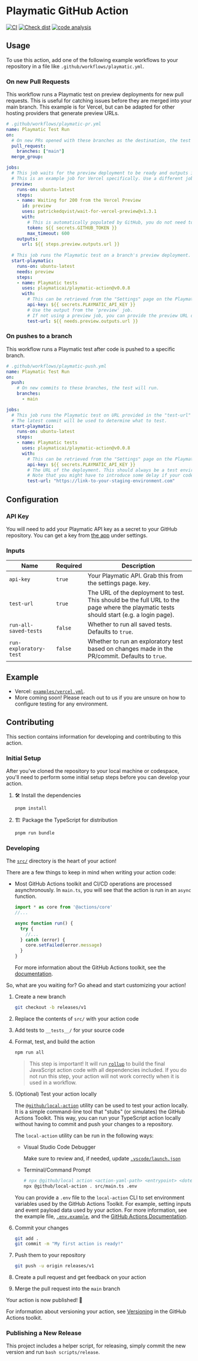 # Playmatic GitHub Action

[![CI](https://github.com/playmaticai/playmatic-action/actions/workflows/ci.yml/badge.svg)](https://github.com/playmaticai/playmatic-action/actions/workflows/ci.yml)
[![Check dist](https://github.com/playmaticai/playmatic-action/actions/workflows/check-dist.yml/badge.svg)](https://github.com/playmaticai/playmatic-action/actions/workflows/check-dist.yml)
[![code analysis](https://github.com/playmaticai/playmatic-action/actions/workflows/codeql-analysis.yml/badge.svg)](https://github.com/playmaticai/playmatic-action/actions/workflows/codeql-analysis.yml)

## Usage

To use this action, add one of the following example workflows to your repository in a file like `.github/workflows/playmatic.yml`.

### On new Pull Requests

This workflow runs a Playmatic test on preview deployments for new pull requests. This is useful for catching issues before they are merged into your main branch. This example is for Vercel, but can be adapted for other hosting providers that generate preview URLs.

```yaml
# .github/workflows/playmatic-pr.yml
name: Playmatic Test Run
on:
  # On new PRs opened with these branches as the destination, the test will run.
  pull_request:
    branches: ["main"]
  merge_group:

jobs:
  # This job waits for the preview deployment to be ready and outputs its URL.
  # This is an example job for Vercel specifically. Use a different job if you are not using Vercel.
  preview:
    runs-on: ubuntu-latest
    steps:
    - name: Waiting for 200 from the Vercel Preview
      id: preview
      uses: patrickedqvist/wait-for-vercel-preview@v1.3.1
      with:
        # This is automatically populated by GitHub, you do not need to add this secret
        token: ${{ secrets.GITHUB_TOKEN }}
        max_timeout: 600
    outputs:
      url: ${{ steps.preview.outputs.url }}
    
  # This job runs the Playmatic test on a branch's preview deployment.
  start-playmatic:
    runs-on: ubuntu-latest
    needs: preview
    steps:
    - name: Playmatic tests
      uses: playmaticai/playmatic-action@v0.0.8
      with:
        # This can be retrieved from the "Settings" page on the Playmatic dashboard.
        api-key: ${{ secrets.PLAYMATIC_API_KEY }}
        # Use the output from the 'preview' job.
        # If not using a preview job, you can provide the preview URL directly.
        test-url: ${{ needs.preview.outputs.url }}
```

### On pushes to a branch

This workflow runs a Playmatic test after code is pushed to a specific branch.

```yaml
# .github/workflows/playmatic-push.yml
name: Playmatic Test Run
on:
  push:
    # On new commits to these branches, the test will run.
    branches:
      - main

jobs:    
  # This job runs the Playmatic test on URL provided in the "test-url" field.
  # The latest commit will be used to determine what to test.
  start-playmatic:
    runs-on: ubuntu-latest
    steps:
    - name: Playmatic tests
      uses: playmaticai/playmatic-action@v0.0.8
      with:
        # This can be retrieved from the "Settings" page on the Playmatic dashboard.
        api-key: ${{ secrets.PLAYMATIC_API_KEY }}
        # The URL of the deployment. This should always be a test environment (e.g. staging)
        # Note that you might have to introduce some delay if your code need to be built and deployed after being merged to the branch
        test-url: "https://link-to-your-staging-environment.com"
```

## Configuration

### API Key

You will need to add your Playmatic API key as a secret to your GitHub repository. You can get a key from [the app](https://app.playmatic.ai/) under settings.

### Inputs

| Name       | Required | Description                                                                                                                              |
| ---------- | -------- | ---------------------------------------------------------------------------------------------------------------------------------------- |
| `api-key`  | `true`   | Your Playmatic API. Grab this from the settings page. key.                                                                                                                  |
| `test-url` | `true`   | The URL of the deployment to test. This should be the full URL to the page where the playmatic tests should start (e.g. a login page).            |
| `run-all-saved-tests` | `false` | Whether to run all saved tests. Defaults to `true`. |
| `run-exploratory-test` | `false` | Whether to run an exploratory test based on changes made in the PR/commit. Defaults to `true`. |

## Example

* Vercel: [`examples/vercel.yml`](./examples/vercel.yml).
* More coming soon! Please reach out to us if you are unsure on how to configure testing for any environment.

## Contributing

This section contains information for developing and contributing to this action.

### Initial Setup

After you've cloned the repository to your local machine or codespace, you'll
need to perform some initial setup steps before you can develop your action.

1. :hammer_and_wrench: Install the dependencies

   ```bash
   pnpm install
   ```

1. :building_construction: Package the TypeScript for distribution

   ```bash
   pnpm run bundle
   ```

### Developing

The [`src/`](./src/) directory is the heart of your action!

There are a few things to keep in mind when writing your action code:

* Most GitHub Actions toolkit and CI/CD operations are processed asynchronously.
  In `main.ts`, you will see that the action is run in an `async` function.

  ```javascript
  import * as core from '@actions/core'
  //...

  async function run() {
    try {
      //...
    } catch (error) {
      core.setFailed(error.message)
    }
  }
  ```

  For more information about the GitHub Actions toolkit, see the
  [documentation](https://github.com/actions/toolkit/blob/master/README.md).

So, what are you waiting for? Go ahead and start customizing your action!

1. Create a new branch

   ```bash
   git checkout -b releases/v1
   ```

1. Replace the contents of `src/` with your action code
1. Add tests to `__tests__/` for your source code
1. Format, test, and build the action

   ```bash
   npm run all
   ```

   > This step is important! It will run [`rollup`](https://rollupjs.org/) to
   > build the final JavaScript action code with all dependencies included. If
   > you do not run this step, your action will not work correctly when it is
   > used in a workflow.

1. (Optional) Test your action locally

   The [`@github/local-action`](https://github.com/github/local-action) utility
   can be used to test your action locally. It is a simple command-line tool
   that "stubs" (or simulates) the GitHub Actions Toolkit. This way, you can run
   your TypeScript action locally without having to commit and push your changes
   to a repository.

   The `local-action` utility can be run in the following ways:

   * Visual Studio Code Debugger

     Make sure to review and, if needed, update
     [`.vscode/launch.json`](./.vscode/launch.json)

   * Terminal/Command Prompt

     ```bash
     # npx @github/local action <action-yaml-path> <entrypoint> <dotenv-file>
     npx @github/local-action . src/main.ts .env
     ```

   You can provide a `.env` file to the `local-action` CLI to set environment
   variables used by the GitHub Actions Toolkit. For example, setting inputs and
   event payload data used by your action. For more information, see the example
   file, [`.env.example`](./.env.example), and the
   [GitHub Actions Documentation](https://docs.github.com/en/actions/learn-github-actions/variables#default-environment-variables).

1. Commit your changes

   ```bash
   git add .
   git commit -m "My first action is ready!"
   ```

1. Push them to your repository

   ```bash
   git push -u origin releases/v1
   ```

1. Create a pull request and get feedback on your action
1. Merge the pull request into the `main` branch

Your action is now published! :rocket:

For information about versioning your action, see
[Versioning](https://github.com/actions/toolkit/blob/master/docs/action-versioning.md)
in the GitHub Actions toolkit.

### Publishing a New Release

This project includes a helper script, for releasing, simply commit the new version and run `bash scripts/release`.
